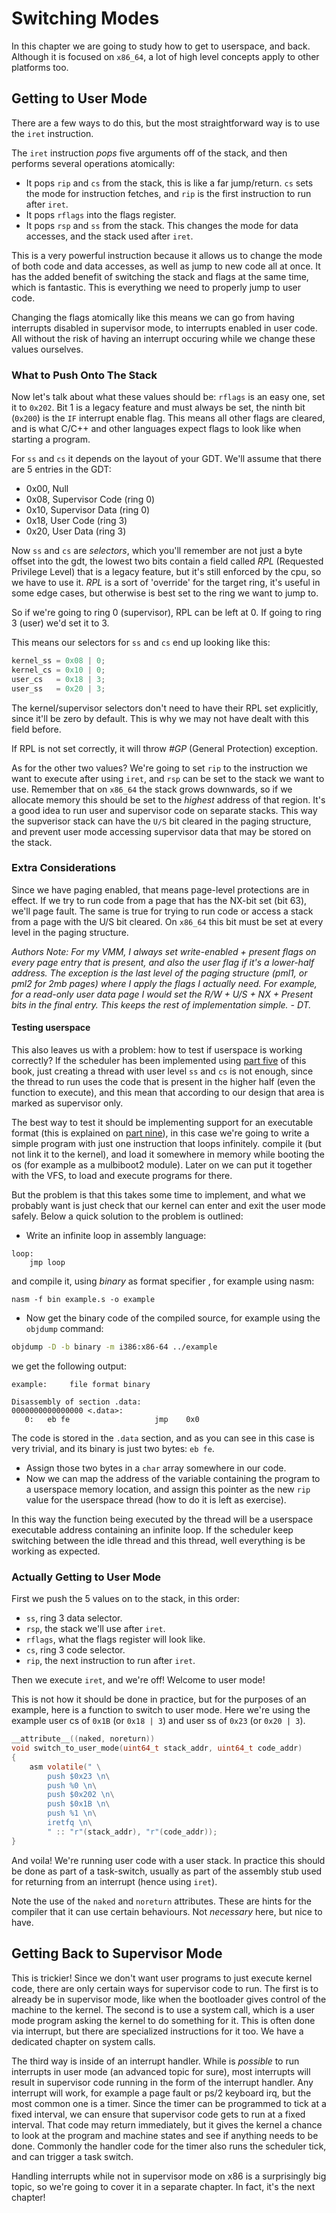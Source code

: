 # Switching Modes

In this chapter we are going to study how to get to userspace, and back. Although it is focused on `x86_64`, a lot of high level concepts apply to other platforms too.

## Getting to User Mode

There are a few ways to do this, but the most straightforward way is to use the `iret` instruction.

The `iret` instruction _pops_ five arguments off of the stack, and then performs several operations atomically:

- It pops `rip` and `cs` from the stack, this is like a far jump/return. `cs` sets the mode for instruction fetches, and `rip` is the first instruction to run after `iret`.
- It pops `rflags` into the flags register.
- It pops `rsp` and `ss` from the stack. This changes the mode for data accesses, and the stack used after `iret`.

This is a very powerful instruction because it allows us to change the mode of both code and data accesses, as well as jump to new code all at once. It has the added benefit of switching the stack and flags at the same time, which is fantastic. This is everything we need to properly jump to user code.

Changing the flags atomically like this means we can go from having interrupts disabled in supervisor mode, to interrupts enabled in user code. All without the risk of having an interrupt occuring while we change these values ourselves.

### What to Push Onto The Stack

Now let's talk about what these values should be: `rflags` is an easy one, set it to `0x202`. Bit 1 is a legacy feature and must always be set, the ninth bit (`0x200`) is the `IF` interrupt enable flag. This means all other flags are cleared, and is what C/C++ and other languages expect flags to look like when starting a program.

For `ss` and `cs` it depends on the layout of your GDT. We'll assume that there are 5 entries in the GDT:

- 0x00, Null
- 0x08, Supervisor Code (ring 0)
- 0x10, Supervisor Data (ring 0)
- 0x18, User Code (ring 3)
- 0x20, User Data (ring 3)

Now `ss` and `cs` are *selectors*, which you'll remember are not just a byte offset into the gdt, the lowest two bits contain a field called _RPL_ (Requested Privilege Level) that is a legacy feature, but it's still enforced by the cpu, so we have to use it. _RPL_  is a sort of 'override' for the target ring, it's useful in some edge cases, but otherwise is best set to the ring we want to jump to.

So if we're going to ring 0 (supervisor), RPL can be left at 0. If going to ring 3 (user) we'd set it to 3.

This means our selectors for `ss` and `cs` end up looking like this:

```c
kernel_ss = 0x08 | 0;
kernel_cs = 0x10 | 0;
user_cs   = 0x18 | 3;
user_ss   = 0x20 | 3;
```

The kernel/supervisor selectors don't need to have their RPL set explicitly, since it'll be zero by default. This is why we may not have dealt with this field before.

If RPL is not set correctly, it will throw _#GP_ (General Protection) exception.

As for the other two values? We're going to set `rip` to the instruction we want to execute after using `iret`, and `rsp` can be set to the stack we want to use. Remember that on `x86_64` the stack grows downwards, so if we allocate memory this should be set to the *highest* address of that region. It's a good idea to run user and supervisor code on separate stacks. This way the supverisor stack can have the `U/S` bit cleared in the paging structure, and prevent user mode accessing supervisor data that may be stored on the stack.

### Extra Considerations

Since we have paging enabled, that means page-level protections are in effect. If we try to run code from a page that has the NX-bit set (bit 63), we'll page fault. The same is true for trying to run code or access a stack from a page with the U/S bit cleared. On `x86_64` this bit must be set at every level in the paging structure.

*Authors Note: For my VMM, I always set write-enabled + present flags on every page entry that is present, and also the user flag if it's a lower-half address. The exception is the last level of the paging structure (pml1, or pml2 for 2mb pages) where I apply the flags I actually need. For example, for a read-only user data page I would set the R/W + U/S + NX + Present bits in the final entry. This keeps the rest of implementation simple. - DT.*

#### Testing userspace

This also leaves us with a problem: how to test if userspace is working correctly? If the scheduler has been implemented using [part five](../05_Scheduling/01_Overview.md) of this book, just creating a thread with user level `ss` and `cs` is not enough, since the thread to run uses the code that is present in the higher half (even the function to execute), and this mean that according to our design that area is marked as supervisor only.

The best way to test it should be implementing support for an executable format (this is explained on [part nine](../09_Loading_Elf/01_Elf_Theory.md)), in this case we're going to write a simple program with just one instruction that loops infinitely. compile it (but not link it to the kernel), and load it somewhere in memory while booting the os (for example as a mulbiboot2 module). Later on we can put it together with the VFS, to load and execute programs for there.

But the problem is that this takes some time to implement, and what we probably want is just check that our kernel can enter and exit the user mode safely. Below a quick solution to the problem is outlined: 

* Write an infinite loop in assembly language:

```x86asm
loop:
    jmp loop
```

and compile it, using _binary_ as format specifier , for example using nasm:

```x86asm
nasm -f bin example.s -o example
```


* Now get the binary code of the compiled source, for example using the `objdump` command:

```sh
objdump -D -b binary -m i386:x86-64 ../example
```

we get the following output:

```
example:     file format binary

Disassembly of section .data:
0000000000000000 <.data>:
   0:   eb fe                   jmp    0x0
```

The code is stored in the `.data` section, and as you can see in this case is very trivial, and its binary is just two bytes: `eb fe`.

* Assign those two bytes in a `char` array somewhere in our code.
* Now we can map the address of the variable containing the program to a userspace memory location, and assign this pointer as the new `rip` value for the userspace thread (how to do it is left as exercise).

In this way the function being executed by the thread will be a userspace executable address containing an infinite loop. If the scheduler keep switching between the idle thread and this  thread, well everything is be working as expected.

### Actually Getting to User Mode

First we push the 5 values on to the stack, in this order:

- `ss`, ring 3 data selector.
- `rsp`, the stack we'll use after `iret`.
- `rflags`, what the flags register will look like.
- `cs`, ring 3 code selector.
- `rip`, the next instruction to run after `iret`.

Then we execute `iret`, and we're off! Welcome to user mode!

This is not how it should be done in practice, but for the purposes of an example, here is a function to switch to user mode. Here we're using the example user cs of `0x1B` (or `0x18 | 3`) and user ss of `0x23` (or `0x20 | 3`).

```c
__attribute__((naked, noreturn))
void switch_to_user_mode(uint64_t stack_addr, uint64_t code_addr)
{
    asm volatile(" \
        push $0x23 \n\
        push %0 \n\
        push $0x202 \n\
        push $0x1B \n\
        push %1 \n\
        iretfq \n\
        " :: "r"(stack_addr), "r"(code_addr));
}
```

And voila! We're running user code with a user stack.
In practice this should be done as part of a task-switch, usually as part of the assembly stub used for returning from an interrupt (hence using `iret`).

Note the use of the `naked` and `noreturn` attributes. These are hints for the compiler that it can use certain behaviours. Not *necessary* here, but nice to have.

## Getting Back to Supervisor Mode

This is trickier! Since we don't want user programs to just execute kernel code, there are only certain ways for supervisor code to run. The first is to already be in supervisor mode, like when the bootloader gives control of the machine to the kernel. The second is to use a system call, which is a user mode program asking the kernel to do something for it. This is often done via interrupt, but there are specialized instructions for it too. We have a dedicated chapter on system calls.

The third way is inside of an interrupt handler. While is _possible_ to run interrupts in user mode (an advanced topic for sure), most interrupts will result in supervisor code running in the form of the interrupt handler. Any interrupt will work, for example a page fault or ps/2 keyboard irq, but the most common one is a timer. Since the timer can be programmed to tick at a fixed interval, we can ensure that supervisor code gets to run at a fixed interval. That code may return immediately, but it gives the kernel a chance to look at the program and machine states and see if anything needs to be done. Commonly the handler code for the timer also runs the scheduler tick, and can trigger a task switch.

Handling interrupts while not in supervisor mode on x86 is a surprisingly big topic, so we're going to cover it in a separate chapter. In fact, it's the next chapter!
